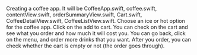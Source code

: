 Creating a coffee app.
It will be CoffeeApp.swift, coffee.swift, contentView.swift, orderSummaryView.swift, Cart.swift, CoffeeDetailView.swift, CoffeeListView.swift.
Choose an ice or hot option for the coffee app. 
Click on the add to cart. 
You can check on the cart and see what you order and how much it will cost you. 
You can go back, click on the menu, and order more drinks that you want.
After you order, you can check whether  the cart is empty or not (the order goes through).
